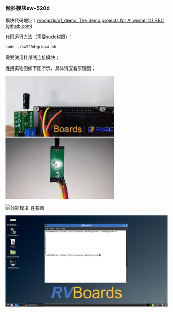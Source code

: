 ### 倾斜模块sw-520d

模块代码地址：[rvboards/d1_demo: The demo projects for Allwinner D1 SBC (github.com)](https://github.com/rvboards/d1_demo)

代码运行方法（需要sudo权限）：

```
sudo ./sw520dgpio44.sh
```

需要使用杜邦线连接模块；

连接实物图如下图所示，具体请查看原理图；

<img src="./img/%E5%80%BE%E6%96%9C%E6%A8%A1%E5%9D%97.jpg" alt="倾斜模块" style="zoom: 33%;" />



<img src="./img/%E5%80%BE%E6%96%9C%E6%A8%A1%E5%9D%97_%E6%A8%A1%E5%9D%97%E8%BF%9E%E6%8E%A5%E5%9B%BE.jpg" alt="倾斜模块_模块连接图" style="zoom: 33%;" />



![倾斜模块_连接图](./img倾斜模块_连接图.png)

<img src="./img/sw520dgpio.png" alt="sw520dgpio" style="zoom: 50%;" />
